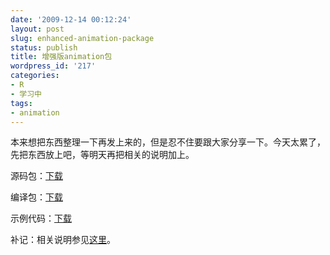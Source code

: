 ```yaml
---
date: '2009-12-14 00:12:24'
layout: post
slug: enhanced-animation-package
status: publish
title: 增强版animation包
wordpress_id: '217'
categories:
- R
- 学习中
tags:
- animation
---
```


本来想把东西整理一下再发上来的，但是忍不住要跟大家分享一下。今天太累了，先把东西放上吧，等明天再把相关的说明加上。

源码包：[下载](http://yixuan.cos.name/cn/wp-content/uploads/2009/12/animation_1.0-10.tar.gz)

编译包：[下载](http://yixuan.cos.name/cn/wp-content/uploads/2009/12/animation_1.0-10.zip)

示例代码：[下载](http://yixuan.cos.name/cn/wp-content/uploads/2009/12/rcode.7z)

补记：相关说明参见[这里](http://yixuan.cos.name/cn/2009/12/r-conf-animation-security-and-others/)。
